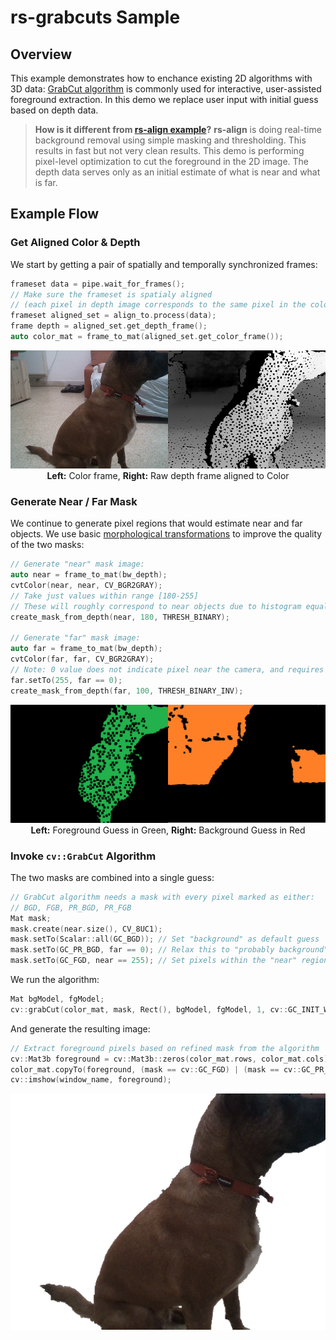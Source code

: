 # rs-grabcuts Sample

## Overview
This example demonstrates how to enchance existing 2D algorithms with 3D data: [GrabCut algorithm](https://docs.opencv.org/trunk/d8/d83/tutorial_py_grabcut.html) is commonly used for interactive, user-assisted foreground extraction. 
In this demo we replace user input with initial guess based on depth data. 

> **How is it different from [rs-align example](../../../examples/align)?**
> **rs-align** is doing real-time background removal using simple masking and thresholding. This results in fast but not very clean results. 
> This demo is performing pixel-level optimization to cut the foreground in the 2D image. The depth data serves only as an initial estimate of what is near and what is far. 

## Example Flow

### Get Aligned Color & Depth
We start by getting a pair of spatially and temporally synchronized frames:
```cpp
frameset data = pipe.wait_for_frames();
// Make sure the frameset is spatialy aligned 
// (each pixel in depth image corresponds to the same pixel in the color image)
frameset aligned_set = align_to.process(data);
frame depth = aligned_set.get_depth_frame();
auto color_mat = frame_to_mat(aligned_set.get_color_frame());
```
<p align="center"><img src="res/input.png" /><br/><b>Left:</b> Color frame, <b>Right:</b> Raw depth frame aligned to Color</p>

### Generate Near / Far Mask
We continue to generate pixel regions that would estimate near and far objects. We use basic [morphological transformations](https://docs.opencv.org/2.4/doc/tutorials/imgproc/erosion_dilatation/erosion_dilatation.html) to improve the quality of the two masks:
```cpp
// Generate "near" mask image:
auto near = frame_to_mat(bw_depth);
cvtColor(near, near, CV_BGR2GRAY);
// Take just values within range [180-255]
// These will roughly correspond to near objects due to histogram equalization
create_mask_from_depth(near, 180, THRESH_BINARY);

// Generate "far" mask image:
auto far = frame_to_mat(bw_depth);
cvtColor(far, far, CV_BGR2GRAY);
// Note: 0 value does not indicate pixel near the camera, and requires special attention:
far.setTo(255, far == 0);
create_mask_from_depth(far, 100, THRESH_BINARY_INV);
```
<p align="center"><img src="res/masks.png" /><br/><b>Left:</b> Foreground Guess in Green, <b>Right:</b> Background Guess in Red</p>

### Invoke `cv::GrabCut` Algorithm

The two masks are combined into a single guess:
```cpp
// GrabCut algorithm needs a mask with every pixel marked as either:
// BGD, FGB, PR_BGD, PR_FGB
Mat mask;
mask.create(near.size(), CV_8UC1); 
mask.setTo(Scalar::all(GC_BGD)); // Set "background" as default guess
mask.setTo(GC_PR_BGD, far == 0); // Relax this to "probably background" for pixels outside "far" region
mask.setTo(GC_FGD, near == 255); // Set pixels within the "near" region to "foreground"
```
We run the algorithm:
```cpp
Mat bgModel, fgModel; 
cv::grabCut(color_mat, mask, Rect(), bgModel, fgModel, 1, cv::GC_INIT_WITH_MASK);
```
And generate the resulting image:
```cpp
// Extract foreground pixels based on refined mask from the algorithm
cv::Mat3b foreground = cv::Mat3b::zeros(color_mat.rows, color_mat.cols);
color_mat.copyTo(foreground, (mask == cv::GC_FGD) | (mask == cv::GC_PR_FGD));
cv::imshow(window_name, foreground);
```
<p align="center"><img src="res/result.png" /></p>